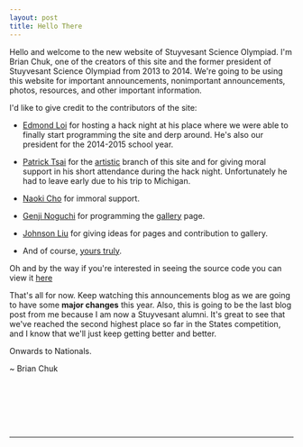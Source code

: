 ```yaml
---
layout: post
title: Hello There
---
```


Hello and welcome to the new website of Stuyvesant Science Olympiad. I'm Brian Chuk, one of the creators of this site and the former president of Stuyvesant Science Olympiad from 2013 to 2014. We're going to be using this website for important announcements, nonimportant announcements, photos, resources, and other important information.

I'd like to give credit to the contributors of the site:

- [Edmond Loi](https://www.facebook.com/edmond.loi.7) for hosting a hack night at his place where we were able to finally start programming the site and derp around. He's also our president for the 2014-2015 school year.

- [Patrick Tsai](https://github.com/patosai) for the [artistic](https://github.com/StuySciOly/StuySciOly.github.io/tree/artistic) branch of this site and for giving moral support in his short attendance during the hack night. Unfortunately he had to leave early due to his trip to Michigan.

- [Naoki Cho](http://naokicho.com/) for immoral support.

- [Genji Noguchi](https://github.com/genjinoguchi) for programming the [gallery](http://StuySciOly.github.io/gallery.html) page.

- [Johnson Liu](https://www.facebook.com/johnson.liu.71) for giving ideas for pages and contribution to gallery.

- And of course, [yours truly](https://github.com/devchuk).

Oh and by the way if you're interested in seeing the source code you can view it [here](https://github.com/StuySciOly/StuySciOly.github.io)

That's all for now. Keep watching this announcements blog as we are going to have some **major changes** this year.
Also, this is going to be the last blog post from me because I am now a Stuyvesant alumni. It's great to see that we've reached the second highest place so far in the States competition, and I know that we'll just keep getting better and better.

Onwards to Nationals.

~ Brian Chuk

<br>
<br>
<br>
<br>
<br>
<hr>
<br>
<br>
<br>
<br>
<br>
